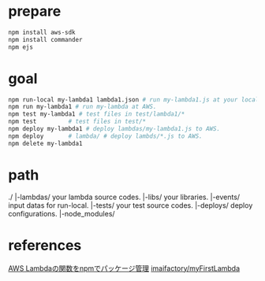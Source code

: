 # prepare

```bash
npm install aws-sdk
npm install commander
npm ejs
```

# goal

```sh
npm run-local my-lambda1 lambda1.json # run my-lambda1.js at your local machine. 
npm run my-lambda1 # run my-lambda at AWS.
npm test my-lambda1 # test files in test/lambda1/*
npm test         # test files in test/*
npm deploy my-lambda1 # deploy lambdas/my-lambda1.js to AWS.
npm deploy       # lambda/ # deploy lambds/*.js to AWS.
npm delete my-lambda1
```

# path

./
|-lambdas/ your lambda source codes.
|-libs/    your libraries.
|-events/ input datas for run-local.
|-tests/ your test source codes.
|-deploys/ deploy configurations.
|-node_modules/

# references

[AWS Lambdaの関数をnpmでパッケージ管理](http://qiita.com/imaifactory/items/ac81b4a3ff4a5f5dec85)
[imaifactory/myFirstLambda](https://github.com/imaifactory/myFirstLambda/blob/master/package.json)
